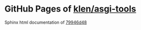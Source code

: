 GitHub Pages of [klen/asgi-tools](https://github.com/klen/asgi-tools.git)
===
Sphinx html documentation of [79946d48](https://github.com/klen/asgi-tools/tree/79946d48b184925c9d185703199ff1a67b481385)
